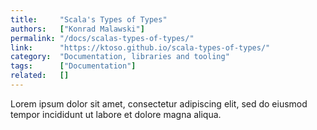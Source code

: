 ```yaml
---
title:     "Scala's Types of Types"
authors:   ["Konrad Malawski"]
permalink: "/docs/scalas-types-of-types/"
link:      "https://ktoso.github.io/scala-types-of-types/"
category:  "Documentation, libraries and tooling"
tags:      ["Documentation"]
related:   []
---
```


Lorem ipsum dolor sit amet, consectetur adipiscing elit, sed do eiusmod tempor incididunt ut labore et dolore magna aliqua.
